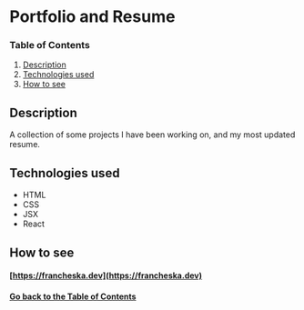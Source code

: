 # <a name="project">Portfolio and Resume</a>

### Table of Contents

1. [Description](#description)
2. [Technologies used](#technologies)
3. [How to see](#site)

## <a name="description">Description</a>

A collection of some projects I have been working on, and my most updated resume.

## <a name="technologies">Technologies used</a>

* HTML
* CSS
* JSX
* React

## <a name="site">How to see</a>

#### [https://francheska.dev](https://francheska.dev)

#### [Go back to the Table of Contents](#project)
